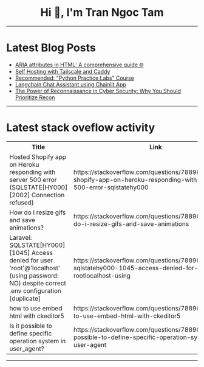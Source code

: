 <h1 align="center">Hi 👋, I'm Tran Ngoc Tam</h1>

---

# Latest Blog Posts 
<!-- BLOG-POST-LIST:START -->
- [ARIA attributes in HTML: A comprehensive guide 🌐](https://dev.to/disane/aria-attributes-in-html-a-comprehensive-guide-577e)
- [Self Hosting with Tailscale and Caddy](https://dev.to/dracarys18/self-hosting-with-tailscale-and-caddy-4o94)
- [Recommended: &quot;Python Practice Labs&quot; Course](https://dev.to/labex/recommended-python-practice-labs-course-1dhc)
- [Langchain Chat Assistant using Chainlit App](https://dev.to/jivaniyash/langchain-chat-assistant-using-chainlit-app-2j5a)
- [The Power of Reconnaissance in Cyber Security: Why You Should Prioritize Recon](https://dev.to/zerodayrebel/the-power-of-reconnaissance-in-cyber-security-why-you-should-prioritize-recon-3od4)
<!-- BLOG-POST-LIST:END -->

---

# Latest stack oveflow activity
<table>
  <tr><th>Title</th><th>Link</th></tr>
  <!-- STACKOVERFLOW:START --><tr><td>Hosted Shopify app on Heroku responding with server 500 error &lpar;SQLSTATE[HY000] [2002] Connection refused&rpar;</td><td>https://stackoverflow.com/questions/78898354/hosted-shopify-app-on-heroku-responding-with-server-500-error-sqlstatehy000</td></tr><tr><td>How do I resize gifs and save animations?</td><td>https://stackoverflow.com/questions/78898292/how-do-i-resize-gifs-and-save-animations</td></tr><tr><td>Laravel: SQLSTATE[HY000] [1045] Access denied for user &#39;root&#39;@&#39;localhost&#39; &lpar;using password: NO&rpar; despite correct .env configuration [duplicate]</td><td>https://stackoverflow.com/questions/78898248/laravel-sqlstatehy000-1045-access-denied-for-user-rootlocalhost-using</td></tr><tr><td>how to use embed html with ckeditor5</td><td>https://stackoverflow.com/questions/78898208/how-to-use-embed-html-with-ckeditor5</td></tr><tr><td>Is it possible to define specific operation system in user_agent?</td><td>https://stackoverflow.com/questions/78898143/is-it-possible-to-define-specific-operation-system-in-user-agent</td></tr><!-- STACKOVERFLOW:END -->
</table>

---


